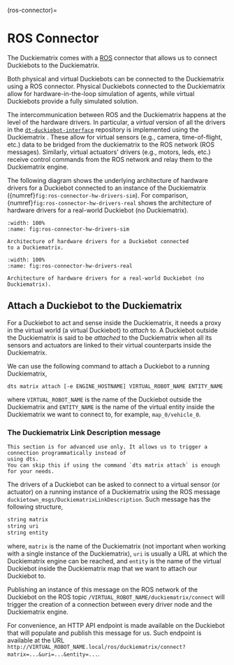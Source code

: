(ros-connector)=
# ROS Connector

The Duckiematrix comes with a [ROS](https://www.ros.org/) connector that allows us to connect 
Duckiebots to the Duckiematrix. 

Both physical and virtual Duckiebots can be connected to the Duckiematrix using a ROS connector.
Physical Duckiebots connected to the Duckiematrix allow for hardware-in-the-loop simulation of
agents, while virtual Duckiebots provide a fully simulated solution.

The intercommunication between ROS and the Duckiematrix happens at the level of the hardware drivers. 
In particular, a _virtual_ version of all the drivers in the 
[`dt-duckiebot-interface`](https://github.com/duckietown/dt-duckiebot-interface) 
repository is implemented using the Duckiematrix [](python-sdk). 
These allow for virtual sensors (e.g., camera, time-of-flight, etc.) 
data to be bridged from the duckiematrix to the ROS network (ROS messages). 
Similarly, virtual actuators' drivers (e.g., motors, leds, etc.) receive control commands from the ROS 
network and relay them to the Duckiematrix engine.

The following diagram shows the underlying architecture of hardware drivers for a Duckiebot connected
to an instance of the Duckiematrix ({numref}`fig:ros-connector-hw-drivers-sim`).
For comparison, {numref}`fig:ros-connector-hw-drivers-real` shows the architecture of hardware
drivers for a real-world Duckiebot (no Duckiematrix).


```{figure} ../_images/intermediate/block-ros-connector-hw-drivers-sim.png
:width: 100%
:name: fig:ros-connector-hw-drivers-sim

Architecture of hardware drivers for a Duckiebot connected
to a Duckiematrix.
```


```{figure} ../_images/intermediate/block-ros-connector-hw-drivers-real.png
:width: 100%
:name: fig:ros-connector-hw-drivers-real

Architecture of hardware drivers for a real-world Duckiebot (no Duckiematrix).
```


## Attach a Duckiebot to the Duckiematrix

For a Duckiebot to act and sense inside the Duckiematrix, it needs a proxy in the virtual world
(a virtual Duckiebot) to _attach_ to. A Duckiebot outside the Duckiematrix is said to be
_attached_ to the Duckiematrix when all its sensors and actuators are linked to their virtual
counterparts inside the Duckiematrix.

We can use the following command to attach a Duckiebot to a running Duckiematrix,

```shell
dts matrix attach [-e ENGINE_HOSTNAME] VIRTUAL_ROBOT_NAME ENTITY_NAME
```

where `VIRTUAL_ROBOT_NAME` is the name of the Duckiebot outside the Duckiematrix and `ENTITY_NAME` is the
name of the virtual entity inside the Duckiematrix we want to connect to, for example, `map_0/vehicle_0`.


### The Duckiematrix Link Description message

```{note}
This section is for advanced use only. It allows us to trigger a connection programmatically instead of
using dts.
You can skip this if using the command `dts matrix attach` is enough for your needs.
```

The drivers of a Duckiebot can be asked to connect to a virtual sensor (or actuator) on a running
instance of a Duckiematrix using the ROS message `duckietown_msgs/DuckiematrixLinkDescription`.
Such message has the following structure,

```C
string matrix
string uri
string entity
```

where, `matrix` is the name of the Duckiematrix (not important when working with a single instance
of the Duckiematrix), `uri` is usually a URL at which the Duckiematrix engine can be reached,
and `entity` is the name of the virtual Duckiebot inside the Duckiematrix map that we want to
attach our Duckiebot to.

Publishing an instance of this message on the ROS network of the Duckiebot on the ROS topic 
`/VIRTUAL_ROBOT_NAME/duckiematrix/connect` will trigger the creation of a connection between every driver
node and the Duckiematrix engine.

For convenience, an HTTP API endpoint is made available on the Duckiebot that will populate and
publish this message for us. Such endpoint is available at the URL 
`http://VIRTUAL_ROBOT_NAME.local/ros/duckiematrix/connect?matrix=...&uri=...&entity=...`.
